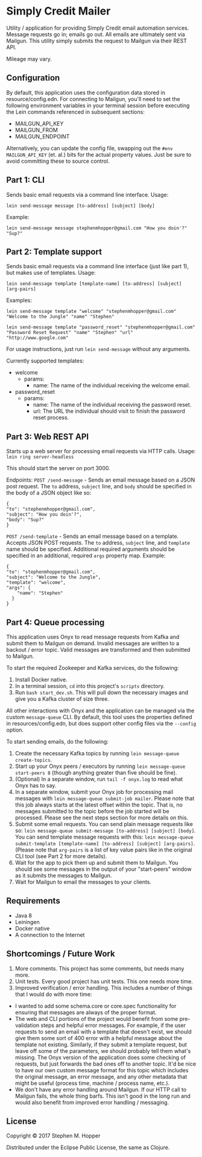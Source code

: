 # Simply Credit Mailer

Utility / application for providing Simply Credit email automation services. Message requests go in; emails go out.
All emails are ultimately sent via Mailgun. This utility simply submits the request to Mailgun via their REST API.

Mileage may vary.

## Configuration

By default, this application uses the configuration data stored in resource/config.edn. For connecting to Mailgun,
you'll need to set the following environment variables in your terminal session before executing the Lein commands
referenced in subsequent sections:
- MAILGUN_API_KEY
- MAILGUN_FROM
- MAILGUN_ENDPOINT

Alternatively, you can update the config file, swapping out the `#env MAILGUN_API_KEY` (et. al.) bits for the actual
property values. Just be sure to avoid committing these to source control.

## Part 1: CLI

Sends basic email requests via a command line interface. Usage:

`lein send-message message [to-address] [subject] [body]`

Example:

`lein send-message message stephenmhopper@gmail.com "How you doin'?" "Sup?"`

## Part 2: Template support

Sends basic email requests via a command line interface (just like part 1), but makes use of templates. Usage:

`lein send-message template [template-name] [to-address] [subject] [arg-pairs]`

Examples:

`lein send-message template "welcome" "stephenmhopper@gmail.com" "Welcome to the Jungle" "name" "Stephen"`

`lein send-message template "password_reset" "stephenmhopper@gmail.com" "Password Reset Request" "name" "Stephen" "url" "http://www.google.com"`

For usage instructions, just run `lein send-message` without any arguments.

Currently supported templates:
* welcome
  * params:
    * name: The name of the individual receiving the welcome email.
* password_reset
  * params:
    * name: The name of the individual receiving the password reset.
    * url: The URL the individual should visit to finish the password reset process.

## Part 3: Web REST API

Starts up a web server for processing email requests via HTTP calls. Usage:
`lein ring server-headless`

This should start the server on port 3000.

Endpoints:
`POST /send-message` - Sends an email message based on a JSON post request. The `to` address, `subject` line, and `body`
should be specified in the body of a JSON object like so:
```
{
"to": "stephenmhopper@gmail.com",
"subject": "How you doin'?",
"body": "Sup?"
}
```

`POST /send-template` - Sends an email message based on a template. Accepts JSON POST requests. The `to` address, `subject`
line, and `template` name should be specified. Additional required arguments should be specified in an additional, required
`args` property map. Example:
```
{
"to": "stephenmhopper@gmail.com",
"subject": "Welcome to the Jungle",
"template": "welcome",
"args": {
    "name": "Stephen"
  }
}
```

## Part 4: Queue processing

This application uses Onyx to read message requests from Kafka and submit them to Mailgun on demand. Invalid messages
are written to a backout / error topic. Valid messages are transformed and then submitted to Mailgun.

To start the required Zookeeper and Kafka services, do the following:
1. Install Docker native.
2. In a terminal session, `cd` into this project's `scripts` directory.
3. Run `bash start_dev.sh`. This will pull down the necessary images and give you a Kafka cluster of size three.

All other interactions with Onyx and the application can be managed via the custom `message-queue` CLI.
By default, this tool uses the properties defined in resources/config.edn, but does support other config files via
the `--config` option.

To start sending emails, do the following:
1. Create the necessary Kafka topics by running `lein message-queue create-topics`.
2. Start up your Onyx peers / executors by running `lein message-queue start-peers 8` (though anything greater than five should be fine).
3. (Optional) In a separate window, run `tail -f onyx.log` to read what Onyx has to say.
4. In a separate window, submit your Onyx job for processing mail messages with `lein message-queue submit-job mailer`.
Please note that this job always starts at the latest offset within the topic. That is, no messages submitted to the
topic before the job started will be processed. Please see the next steps section for more details on this.
5. Submit some email requests. You can send plain message requests like so: `lein message-queue submit-message [to-address] [subject] [body]`.
You can send template message requests with this: `lein message-queue submit-template [template-name] [to-address] [subject] [arg-pairs]`.
(Please note that `arg-pairs` is a list of key value pairs like in the original CLI tool (see Part 2 for more details).
6. Wait for the app to pick them up and submit them to Mailgun. You should see some messages in the output of your
"start-peers" window as it submits the messages to Mailgun.
7. Wait for Mailgun to email the messages to your clients.

## Requirements
- Java 8
- Leiningen
- Docker native
- A connection to the Internet

## Shortcomings / Future Work
1. More comments. This project has some comments, but needs many more.
2. Unit tests. Every good project has unit tests. This one needs more time.
3. Improved verification / error handling. This includes a number of things that I would do with more time:
- I wanted to add some schema.core or core.spec functionality for ensuring that messages are always of the proper format.
- The web and CLI portions of the project would benefit from some pre-validation steps and helpful error messages. For
example, if the user requests to send an email with a template that doesn't exist, we should give them some sort of 400
error with a helpful message about the template not existing. Similarly, if they submit a template request, but leave
off some of the parameters, we should probably tell them what's missing. The Onyx version of the application does some
checking of requests, but just forwards the bad ones off to another topic. It'd be nice to have our own custom message
format for this topic which includes the original message, an error message, and any other metadata that might be useful
(process time, machine / process name, etc.).
- We don't have any error handling around Mailgun. If our HTTP call to Mailgun fails, the whole thing barfs. This isn't
good in the long run and would also benefit from improved error handling / messaging.

## License

Copyright © 2017 Stephen M. Hopper

Distributed under the Eclipse Public License, the same as Clojure.

